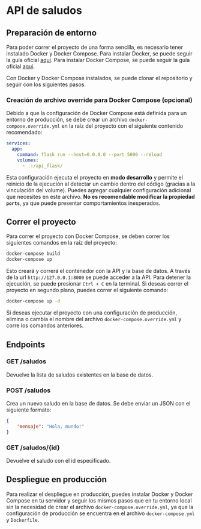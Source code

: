 # API de saludos

## Preparación de entorno

Para poder correr el proyecto de una forma sencilla, es necesario tener instalado Docker y Docker Compose. Para instalar Docker, se puede seguir la guía oficial [aquí](https://docs.docker.com/get-docker/). Para instalar Docker Compose, se puede seguir la guía oficial [aquí](https://docs.docker.com/compose/install/).

Con Docker y Docker Compose instalados, se puede clonar el repositorio y seguir con los siguientes pasos.

### Creación de archivo override para Docker Compose (opcional)

Debido a que la configuración de Docker Compose está definida para un entorno de producción, se debe crear un archivo `docker-compose.override.yml` en la raíz del proyecto con el siguiente contenido recomendado:

```yaml
services:
  app:
    command: flask run --host=0.0.0.0 --port 5000 --reload
    volumes:
      - .:/api_flask/
```

Esta configuración ejecuta el proyecto en **modo desarrollo** y permite el reinicio de la ejecución al detectar un cambio dentro del código (gracias a la vinculación del volume). Puedes agregar cualquier configuración adicional que necesites en este archivo. **No es recomendable modificar la propiedad `ports`**, ya que puede presentar comportamientos inesperados.

## Correr el proyecto

Para correr el proyecto con Docker Compose, se deben correr los siguientes comandos en la raíz del proyecto:

```bash
docker-compose build
docker-compose up
```

Esto creará y correrá el contenedor con la API y la base de datos. A través de la url `http://127.0.0.1:8000` se puede acceder a la API. Para detener la ejecución, se puede presionar `Ctrl + C` en la terminal. Si deseas correr el proyecto en segundo plano, puedes correr el siguiente comando:

```bash
docker-compose up -d
```

Si deseas ejecutar el proyecto con una configuración de producción, elimina o cambia el nombre del archivo `docker-compose.override.yml` y corre los comandos anteriores.

## Endpoints

### GET /saludos

Devuelve la lista de saludos existentes en la base de datos.

### POST /saludos

Crea un nuevo saludo en la base de datos. Se debe enviar un JSON con el siguiente formato:

```json
{
    "mensaje": "Hola, mundo!"
}
```

### GET /saludos/{id}

Devuelve el saludo con el id especificado.

## Despliegue en producción

Para realizar el despliegue en producción, puedes instalar Docker y Docker Compose en tu servidor y seguir los mismos pasos que en tu entorno local sin la necesidad de crear el archivo `docker-compose.override.yml`, ya que la configuración de producción se encuentra en el archivo `docker-compose.yml` y `Dockerfile`.
